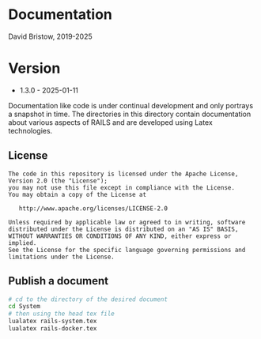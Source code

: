 # Documentation

David Bristow, 2019-2025

# Version

* 1.3.0 - 2025-01-11

Documentation like code is under continual development and only portrays a snapshot in time. The directories in this directory contain documentation about various aspects of RAILS and are developed using Latex technologies.

## License

    The code in this repository is licensed under the Apache License, Version 2.0 (the "License");
    you may not use this file except in compliance with the License.
    You may obtain a copy of the License at

       http://www.apache.org/licenses/LICENSE-2.0

    Unless required by applicable law or agreed to in writing, software
    distributed under the License is distributed on an "AS IS" BASIS,
    WITHOUT WARRANTIES OR CONDITIONS OF ANY KIND, either express or implied.
    See the License for the specific language governing permissions and
    limitations under the License.

## Publish a document

``` bash
# cd to the directory of the desired document
cd System
# then using the head tex file
lualatex rails-system.tex
lualatex rails-docker.tex
